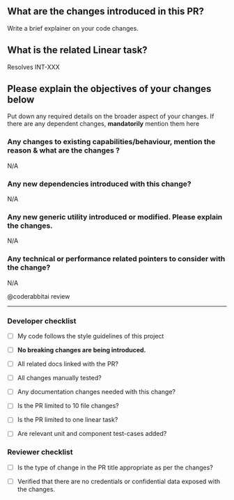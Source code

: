 ## What are the changes introduced in this PR?

Write a brief explainer on your code changes.

## What is the related Linear task?

Resolves INT-XXX

## Please explain the objectives of your changes below

Put down any required details on the broader aspect of your changes. If there are any dependent changes, **mandatorily** mention them here

### Any changes to existing capabilities/behaviour, mention the reason & what are the changes ?

N/A

### Any new dependencies introduced with this change?

N/A

### Any new generic utility introduced or modified. Please explain the changes.

N/A

### Any technical or performance related pointers to consider with the change?

N/A

@coderabbitai review

<hr>

### Developer checklist

- [ ] My code follows the style guidelines of this project

- [ ] **No breaking changes are being introduced.**

- [ ] All related docs linked with the PR?

- [ ] All changes manually tested?

- [ ] Any documentation changes needed with this change?

- [ ] Is the PR limited to 10 file changes?

- [ ] Is the PR limited to one linear task?

- [ ] Are relevant unit and component test-cases added?

### Reviewer checklist

- [ ] Is the type of change in the PR title appropriate as per the changes?

- [ ] Verified that there are no credentials or confidential data exposed with the changes.
